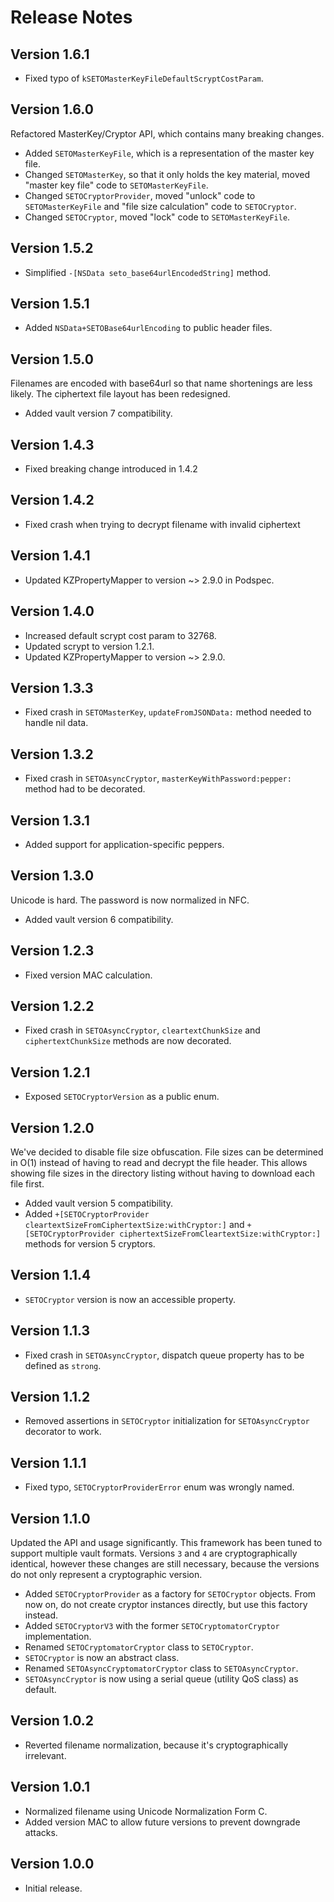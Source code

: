 # Release Notes

## Version 1.6.1

- Fixed typo of `kSETOMasterKeyFileDefaultScryptCostParam`.

## Version 1.6.0

Refactored MasterKey/Cryptor API, which contains many breaking changes.

- Added `SETOMasterKeyFile`, which is a representation of the master key file.
- Changed `SETOMasterKey`, so that it only holds the key material, moved "master key file" code to `SETOMasterKeyFile`.
- Changed `SETOCryptorProvider`, moved "unlock" code to `SETOMasterKeyFile` and "file size calculation" code to `SETOCryptor`.
- Changed `SETOCryptor`, moved "lock" code to `SETOMasterKeyFile`.

## Version 1.5.2

- Simplified `-[NSData seto_base64urlEncodedString]` method.

## Version 1.5.1

- Added `NSData+SETOBase64urlEncoding` to public header files.

## Version 1.5.0

Filenames are encoded with base64url so that name shortenings are less likely. The ciphertext file layout has been redesigned.

- Added vault version 7 compatibility.

## Version 1.4.3

- Fixed breaking change introduced in 1.4.2

## Version 1.4.2

- Fixed crash when trying to decrypt filename with invalid ciphertext

## Version 1.4.1

- Updated KZPropertyMapper to version ~> 2.9.0 in Podspec.

## Version 1.4.0

- Increased default scrypt cost param to 32768.
- Updated scrypt to version 1.2.1.
- Updated KZPropertyMapper to version ~> 2.9.0.

## Version 1.3.3

- Fixed crash in `SETOMasterKey`, `updateFromJSONData:` method needed to handle nil data.

## Version 1.3.2

- Fixed crash in `SETOAsyncCryptor`, `masterKeyWithPassword:pepper:` method had to be decorated.

## Version 1.3.1

- Added support for application-specific peppers.

## Version 1.3.0

Unicode is hard. The password is now normalized in NFC.

- Added vault version 6 compatibility.

## Version 1.2.3

- Fixed version MAC calculation.

## Version 1.2.2

- Fixed crash in `SETOAsyncCryptor`, `cleartextChunkSize` and `ciphertextChunkSize` methods are now decorated.

## Version 1.2.1

- Exposed `SETOCryptorVersion` as a public enum.

## Version 1.2.0

We've decided to disable file size obfuscation. File sizes can be determined in O(1) instead of having to read and decrypt the file header. This allows showing file sizes in the directory listing without having to download each file first.

- Added vault version 5 compatibility.
- Added `+[SETOCryptorProvider cleartextSizeFromCiphertextSize:withCryptor:]` and `+[SETOCryptorProvider ciphertextSizeFromCleartextSize:withCryptor:]` methods for version 5 cryptors.

## Version 1.1.4

- `SETOCryptor` version is now an accessible property.

## Version 1.1.3

- Fixed crash in `SETOAsyncCryptor`, dispatch queue property has to be defined as `strong`.

## Version 1.1.2

- Removed assertions in `SETOCryptor` initialization for `SETOAsyncCryptor` decorator to work.

## Version 1.1.1

- Fixed typo, `SETOCryptorProviderError` enum was wrongly named.

## Version 1.1.0

Updated the API and usage significantly. This framework has been tuned to support multiple vault formats. Versions `3` and `4` are cryptographically identical, however these changes are still necessary, because the versions do not only represent a cryptographic version.

- Added `SETOCryptorProvider` as a factory for `SETOCryptor` objects. From now on, do not create cryptor instances directly, but use this factory instead.
- Added `SETOCryptorV3` with the former `SETOCryptomatorCryptor` implementation.
- Renamed `SETOCryptomatorCryptor` class to `SETOCryptor`.
- `SETOCryptor` is now an abstract class.
- Renamed `SETOAsyncCryptomatorCryptor` class to `SETOAsyncCryptor`.
- `SETOAsyncCryptor` is now using a serial queue (utility QoS class) as default.

## Version 1.0.2

- Reverted filename normalization, because it's cryptographically irrelevant.

## Version 1.0.1

- Normalized filename using Unicode Normalization Form C.
- Added version MAC to allow future versions to prevent downgrade attacks.

## Version 1.0.0

- Initial release.
